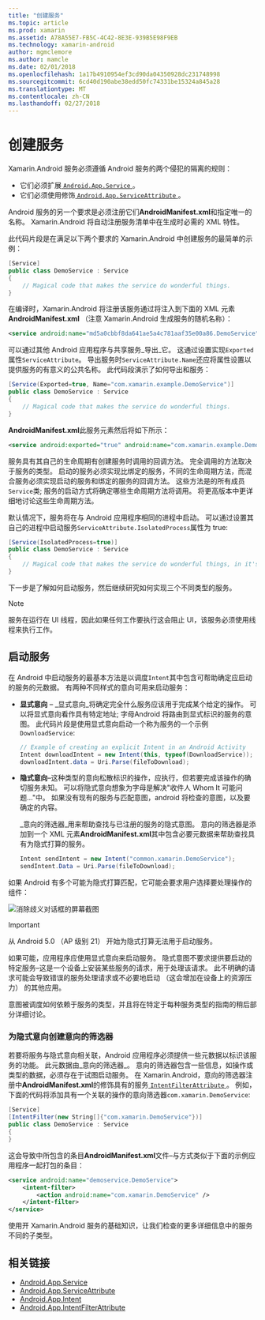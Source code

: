 ```yaml
---
title: "创建服务"
ms.topic: article
ms.prod: xamarin
ms.assetid: A78A55E7-FB5C-4C42-8E3E-939B5E98F9EB
ms.technology: xamarin-android
author: mgmclemore
ms.author: mamcle
ms.date: 02/01/2018
ms.openlocfilehash: 1a17b4910954ef3cd90da04350928dc231748998
ms.sourcegitcommit: 6cd40d190abe38edd50fc74331be15324a845a28
ms.translationtype: MT
ms.contentlocale: zh-CN
ms.lasthandoff: 02/27/2018
---
```

# <a name="creating-a-service"></a>创建服务

Xamarin.Android 服务必须遵循 Android 服务的两个侵犯的隔离的规则：

* 它们必须扩展[ `Android.App.Service` ](https://developer.xamarin.com/api/type/Android.App.Service/)。
* 它们必须使用修饰[ `Android.App.ServiceAttribute` ](https://developer.xamarin.com/api/type/Android.App.ServiceAttribute/)。

Android 服务的另一个要求是必须注册它们**AndroidManifest.xml**和指定唯一的名称。 Xamarin.Android 将自动注册服务清单中在生成时必需的 XML 特性。

此代码片段是在满足以下两个要求的 Xamarin.Android 中创建服务的最简单的示例：  

```csharp
[Service]
public class DemoService : Service
{
    // Magical code that makes the service do wonderful things.
}
```

在编译时，Xamarin.Android 将注册该服务通过将注入到下面的 XML 元素**AndroidManifest.xml** （注意 Xamarin.Android 生成服务的随机名称）：

```xml
<service android:name="md5a0cbbf8da641ae5a4c781aaf35e00a86.DemoService" />
```

可以通过其他 Android 应用程序与共享服务_导出_它。 这通过设置实现`Exported`属性`ServiceAttribute`。 导出服务时`ServiceAttribute.Name`还应将属性设置以提供服务的有意义的公共名称。 此代码段演示了如何导出和服务：

```csharp
[Service(Exported=true, Name="com.xamarin.example.DemoService")]
public class DemoService : Service
{
    // Magical code that makes the service do wonderful things.
}
```

**AndroidManifest.xml**此服务元素然后将如下所示：

```xml
<service android:exported="true" android:name="com.xamarin.example.DemoService" />
```

服务具有其自己的生命周期有创建服务时调用的回调方法。 完全调用的方法取决于服务的类型。 启动的服务必须实现比绑定的服务，不同的生命周期方法，而混合服务必须实现启动的服务和绑定的服务的回调方法。 这些方法是的所有成员`Service`类; 服务的启动方式将确定哪些生命周期方法将调用。 将更高版本中更详细地讨论这些生命周期方法。

默认情况下，服务将在与 Android 应用程序相同的进程中启动。 可以通过设置其自己的进程中启动服务`ServiceAttribute.IsolatedProcess`属性为 true:

```csharp
[Service(IsolatedProcess=true)]
public class DemoService : Service
{
    // Magical code that makes the service do wonderful things, in it's own process!
}
```

下一步是了解如何启动服务，然后继续研究如何实现三个不同类型的服务。

> [!NOTE]
> 服务在运行在 UI 线程，因此如果任何工作要执行这会阻止 UI，该服务必须使用线程来执行工作。

## <a name="starting-a-service"></a>启动服务

在 Android 中启动服务的最基本方法是以调度`Intent`其中包含可帮助确定应启动的服务的元数据。 有两种不同样式的意向可用来启动服务：

-   **显式意向** &ndash; _显式意向_将确定完全什么服务应该用于完成某个给定的操作。 可以将显式意向看作具有特定地址; 字母Android 将路由到显式标识的服务的意图。 此代码片段是使用显式意向启动一个称为服务的一个示例`DownloadService`:

    ```csharp
    // Example of creating an explicit Intent in an Android Activity
    Intent downloadIntent = new Intent(this, typeof(DownloadService));
    downloadIntent.data = Uri.Parse(fileToDownload);
    ```

-   **隐式意向**&ndash;这种类型的意向松散标识的操作，应执行，但若要完成该操作的确切服务未知。 可以将隐式意向想象为字母是解决"收件人 Whom It 可能问题..."中。
    如果没有现有的服务与匹配意图，android 将检查的意图，以及要确定的内容。

    _意向的筛选器_用来帮助查找与已注册的服务的隐式意图。 意向的筛选器是添加到一个 XML 元素**AndroidManifest.xml**其中包含必要元数据来帮助查找具有为隐式打算的服务。

    ```csharp
    Intent sendIntent = new Intent("common.xamarin.DemoService");
    sendIntent.Data = Uri.Parse(fileToDownload);
    ```

如果 Android 有多个可能为隐式打算匹配，它可能会要求用户选择要处理操作的组件：

![消除歧义对话框的屏幕截图](images/creating-a-service-01.png "消除歧义对话框的屏幕截图")

> [!IMPORTANT]
> 从 Android 5.0 （AP 级别 21） 开始为隐式打算无法用于启动服务。

如果可能，应用程序应使用显式意向来启动服务。 隐式意图不要求提供要启动的特定服务&ndash;这是一个设备上安装某些服务的请求，用于处理该请求。 此不明确的请求可能会导致错误的服务处理请求或不必要地启动 （这会增加在设备上的资源压力） 的其他应用。

意图被调度如何依赖于服务的类型，并且将在特定于每种服务类型的指南的稍后部分详细讨论。


### <a name="creating-an-intent-filter-for-implicit-intents"></a>为隐式意向创建意向的筛选器

若要将服务与隐式意向相关联，Android 应用程序必须提供一些元数据以标识该服务的功能。 此元数据由_意向的筛选器_。 意向的筛选器包含一些信息，如操作或类型的数据，必须存在于试图启动服务。 在 Xamarin.Android，意向的筛选器注册中**AndroidManifest.xml**的修饰具有的服务[ `IntentFilterAttribute` ](https://developer.xamarin.com/api/type/Android.App.IntentFilterAttribute/)。 例如，下面的代码将添加具有一个关联的操作的意向筛选器`com.xamarin.DemoService`:

```csharp
[Service]
[IntentFilter(new String[]{"com.xamarin.DemoService"})]
public class DemoService : Service
{
}
```

这会导致中所包含的条目**AndroidManifest.xml**文件&ndash;与方式类似于下面的示例应用程序一起打包的条目：

```xml
<service android:name="demoservice.DemoService">
    <intent-filter>
        <action android:name="com.xamarin.DemoService" />
    </intent-filter>
</service>
```

使用开 Xamarin.Android 服务的基础知识，让我们检查的更多详细信息中的服务不同的子类型。


## <a name="related-links"></a>相关链接

- [Android.App.Service](https://developer.xamarin.com/api/type/Android.App.Service/)
- [Android.App.ServiceAttribute](https://developer.xamarin.com/api/type/Android.App.ServiceAttribute/)
- [Android.App.Intent](https://developer.xamarin.com/api/type/Android.Content.Intent/)
- [Android.App.IntentFilterAttribute](https://developer.xamarin.com/api/type/Android.App.IntentFilterAttribute/)
